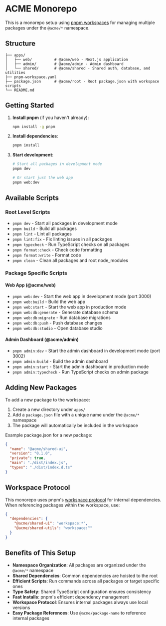 # ACME Monorepo

This is a monorepo setup using [pnpm workspaces](https://pnpm.io/workspaces) for managing multiple packages under the `@acme/*` namespace.

## Structure

```
├── apps/
│   ├── web/          # @acme/web - Next.js application
│   ├── admin/        # @acme/admin - Admin dashboard
│   └── shared/       # @acme/shared - Shared auth, database, and utilities
├── pnpm-workspace.yaml
├── package.json      # @acme/root - Root package.json with workspace scripts
└── README.md
```

## Getting Started

1. **Install pnpm** (if you haven't already):

   ```bash
   npm install -g pnpm
   ```

2. **Install dependencies**:

   ```bash
   pnpm install
   ```

3. **Start development**:

   ```bash
   # Start all packages in development mode
   pnpm dev

   # Or start just the web app
   pnpm web:dev
   ```

## Available Scripts

### Root Level Scripts

- `pnpm dev` - Start all packages in development mode
- `pnpm build` - Build all packages
- `pnpm lint` - Lint all packages
- `pnpm lint:fix` - Fix linting issues in all packages
- `pnpm typecheck` - Run TypeScript checks on all packages
- `pnpm format:check` - Check code formatting
- `pnpm format:write` - Format code
- `pnpm clean` - Clean all packages and root node_modules

### Package Specific Scripts

#### Web App (@acme/web)

- `pnpm web:dev` - Start the web app in development mode (port 3000)
- `pnpm web:build` - Build the web app
- `pnpm web:start` - Start the web app in production mode
- `pnpm web:db:generate` - Generate database schema
- `pnpm web:db:migrate` - Run database migrations
- `pnpm web:db:push` - Push database changes
- `pnpm web:db:studio` - Open database studio

#### Admin Dashboard (@acme/admin)

- `pnpm admin:dev` - Start the admin dashboard in development mode (port 3002)
- `pnpm admin:build` - Build the admin dashboard
- `pnpm admin:start` - Start the admin dashboard in production mode
- `pnpm admin:typecheck` - Run TypeScript checks on admin package

## Adding New Packages

To add a new package to the workspace:

1. Create a new directory under `apps/`
2. Add a `package.json` file with a unique name under the `@acme/*` namespace
3. The package will automatically be included in the workspace

Example package.json for a new package:

```json
{
  "name": "@acme/shared-ui",
  "version": "0.1.0",
  "private": true,
  "main": "./dist/index.js",
  "types": "./dist/index.d.ts"
}
```

## Workspace Protocol

This monorepo uses pnpm's [workspace protocol](https://pnpm.io/workspaces#workspace-protocol-workspace) for internal dependencies. When referencing packages within the workspace, use:

```json
{
  "dependencies": {
    "@acme/shared-ui": "workspace:*",
    "@acme/shared-utils": "workspace:^"
  }
}
```

## Benefits of This Setup

- **Namespace Organization**: All packages are organized under the `@acme/*` namespace
- **Shared Dependencies**: Common dependencies are hoisted to the root
- **Efficient Scripts**: Run commands across all packages or target specific ones
- **Type Safety**: Shared TypeScript configuration ensures consistency
- **Fast Installs**: pnpm's efficient dependency management
- **Workspace Protocol**: Ensures internal packages always use local versions
- **Easy Package References**: Use `@acme/package-name` to reference internal packages
